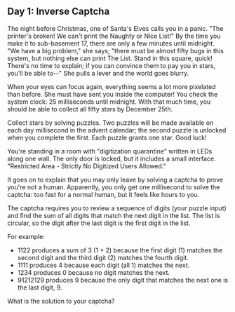 ## Day 1: Inverse Captcha ##

The night before Christmas, one of Santa's Elves calls you in a panic. "The printer's broken! We 
can't print the Naughty or Nice List!" By the time you make it to sub-basement 17, there are only a 
few minutes until midnight. "We have a big problem," she says; "there must be almost fifty bugs in 
this system, but nothing else can print The List. Stand in this square, quick! There's no time to 
explain; if you can convince them to pay you in stars, you'll be able to--" She pulls a lever and 
the world goes blurry.

When your eyes can focus again, everything seems a lot more pixelated than before. She must have 
sent you inside the computer! You check the system clock: 25 milliseconds until midnight. With that 
much time, you should be able to collect all fifty stars by December 25th.

Collect stars by solving puzzles. Two puzzles will be made available on each day millisecond in the 
advent calendar; the second puzzle is unlocked when you complete the first. Each puzzle grants one 
star. Good luck!

You're standing in a room with "digitization quarantine" written in LEDs along one wall. The only 
door is locked, but it includes a small interface. "Restricted Area - Strictly No Digitized Users 
Allowed."

It goes on to explain that you may only leave by solving a captcha to prove you're not a human. 
Apparently, you only get one millisecond to solve the captcha: too fast for a normal human, but it 
feels like hours to you.

The captcha requires you to review a sequence of digits (your puzzle input) and find the sum of all 
digits that match the next digit in the list. The list is circular, so the digit after the last 
digit is the first digit in the list.

For example:

* 1122 produces a sum of 3 (1 + 2) because the first digit (1) matches the second digit and the 
third digit (2) matches the fourth digit.
* 1111 produces 4 because each digit (all 1) matches the next.
* 1234 produces 0 because no digit matches the next.
* 91212129 produces 9 because the only digit that matches the next one is the last digit, 9.

What is the solution to your captcha?
